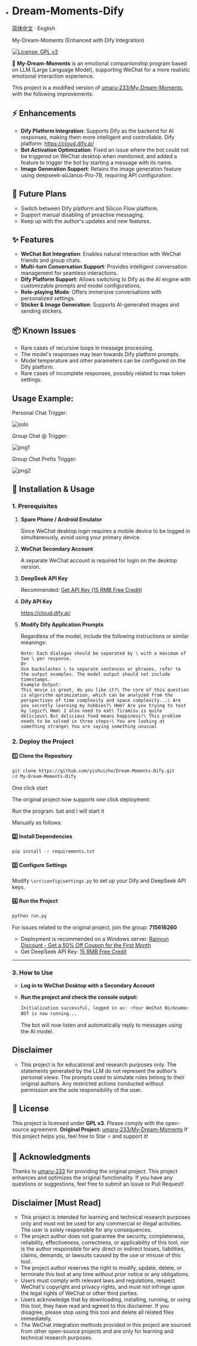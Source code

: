 - # Dream-Moments-Dify
  
  [简体中文](./README.md) · English
  
  My-Dream-Moments (Enhanced with Dify Integration)
  
  [![License: GPL v3](https://img.shields.io/badge/License-GPLv3-blue.svg)](https://www.gnu.org/licenses/gpl-3.0)
  
  🚀 **My-Dream-Moments** is an emotional companionship program based on LLM (Large Language Model), supporting WeChat for a more realistic emotional interaction experience.
  
  This project is a modified version of [umaru-233/My-Dream-Moments](https://github.com/umaru-233/My-Dream-Moments), with the following improvements:
  
  ## ⚡ Enhancements
  
  - **Dify Platform Integration**: Supports Dify as the backend for AI responses, making them more intelligent and controllable. Dify platform: https://cloud.dify.ai/
  - **Bot Activation Optimization**: Fixed an issue where the bot could not be triggered on WeChat desktop when mentioned, and added a feature to trigger the bot by starting a message with its name.
  - **Image Generation Support**: Retains the image generation feature using deepseek-ai/Janus-Pro-7B, requiring API configuration.
  
  ## 🎨 Future Plans
  
  - Switch between Dify platform and Silicon Flow platform.
  - Support manual disabling of proactive messaging.
  - Keep up with the author's updates and new features.
  
  ## ✨ Features
  
  - **WeChat Bot Integration**: Enables natural interaction with WeChat friends and group chats.
  - **Multi-turn Conversation Support**: Provides intelligent conversation management for seamless interactions.
  - **Dify Platform Support**: Allows switching to Dify as the AI engine with customizable prompts and model configurations.
  - **Role-playing Mode**: Offers immersive conversations with personalized settings.
  - **Sticker & Image Generation**: Supports AI-generated images and sending stickers.
  
  ## 📦 Known Issues
  
  - Rare cases of recursive loops in message processing.
  - The model's responses may lean towards Dify platform prompts.
  - Model temperature and other parameters can be configured on the Dify platform.
  - Rare cases of incomplete responses, possibly related to max token settings.
  
  ## Usage Example:
  
  Personal Chat Trigger:
  
  ![solo](doc/img/solo.png)
  
  Group Chat @ Trigger:
  
  ![png1](doc/img/png1.png)
  
  Group Chat Prefix Trigger:
  
  ![png2](doc/img/png2.png)
  
  ## 📌 Installation & Usage
  
  ### 1. Prerequisites
  
  1. **Spare Phone / Android Emulator**
  
     Since WeChat desktop login requires a mobile device to be logged in simultaneously, avoid using your primary device.
  
  2. **WeChat Secondary Account**
  
     A separate WeChat account is required for login on the desktop version.
  
  3. **DeepSeek API Key**
  
     Recommended: [Get API Key (15 RMB Free Credit)](https://cloud.siliconflow.cn/i/aQXU6eC5)
  
  4. **Dify API Key**
  
     https://cloud.dify.ai/
  
  5. **Modify Dify Application Prompts**
  
     Regardless of the model, include the following instructions or similar meanings:
  
     ```
     Note: Each dialogue should be separated by \ with a maximum of two \ per response.
     Or
     Use backslashes \ to separate sentences or phrases, refer to the output examples. The model output should not include timestamps.
     Example Output:
     This movie is great, do you like it?\ The core of this question is algorithm optimization, which can be analyzed from the perspectives of time complexity and space complexity...\ Are you secretly learning my hobbies?\ Hmm? Are you trying to test my logic?\ Hmm\ I also need to eat\ Tiramisu is quite delicious\ But delicious food means happiness!\ This problem needs to be solved in three steps~\ You are looking at something strange\ You are saying something unusual
     ```
  
  ### 2. Deploy the Project
  
  #### 1️⃣ Clone the Repository
  
  ```bash
  git clone https://github.com/yishuizhe/Dream-Moments-Dify.git
  cd My-Dream-Moments-Dify
  ```
  One click start
  
  The original project now supports one click deployment:
  
  Run the program. bat and I will start it
  
  Manually as follows:
  
  #### 2️⃣ Install Dependencies
  
  ```bash
  pip install -r requirements.txt
  ```
  
  #### 3️⃣ Configure Settings
  
  Modify `\src\config\settings.py` to set up your Dify and DeepSeek API keys.
  
  #### 4️⃣ Run the Project
  
  ```bash
  python run.py
  ```
  
  For issues related to the original project, join the group: **715616260**
  
  - Deployment is recommended on a Windows server. [Rainyun Discount - Get a 50% Off Coupon for the First Month](https://www.rainyun.com/MzE0MTU=_)
  - Get DeepSeek API Key: [15 RMB Free Credit](https://cloud.siliconflow.cn/i/aQXU6eC5)
  
  ------
  
  ### 3. How to Use
  
  - **Log in to WeChat Desktop with a Secondary Account**
  
  - **Run the project and check the console output:**
  
    ```bash
    Initialization successful, logged in as: <Your WeChat Nickname>
    BOT is now running...
    ```
  
    The bot will now listen and automatically reply to messages using the AI model.
  
  ## Disclaimer
  
  - This project is for educational and research purposes only. The statements generated by the LLM do not represent the author's personal views. The prompts used to simulate roles belong to their original authors. Any restricted actions conducted without permission are the sole responsibility of the user.
  
  ## 📜 License
  
  This project is licensed under **GPL v3**. Please comply with the open-source agreement. **Original Project:** [umaru-233/My-Dream-Moments](https://github.com/umaru-233/My-Dream-Moments) If this project helps you, feel free to Star ⭐ and support it!
  
  ## 🙌 Acknowledgments
  
  Thanks to [umaru-233](https://github.com/umaru-233) for providing the original project. This project enhances and optimizes the original functionality. If you have any questions or suggestions, feel free to submit an Issue or Pull Request!
  
  ## **Disclaimer [Must Read]**
  
  - This project is intended for learning and technical research purposes only and must not be used for any commercial or illegal activities. The user is solely responsible for any consequences.
  - The project author does not guarantee the security, completeness, reliability, effectiveness, correctness, or applicability of this tool, nor is the author responsible for any direct or indirect losses, liabilities, claims, demands, or lawsuits caused by the use or misuse of this tool.
  - The project author reserves the right to modify, update, delete, or terminate this tool at any time without prior notice or any obligations.
  - Users must comply with relevant laws and regulations, respect WeChat's copyright and privacy rights, and must not infringe upon the legal rights of WeChat or other third parties.
  - Users acknowledge that by downloading, installing, running, or using this tool, they have read and agreed to this disclaimer. If you disagree, please stop using this tool and delete all related files immediately.
  - The WeChat integration methods provided in this project are sourced from other open-source projects and are only for learning and technical research purposes.
